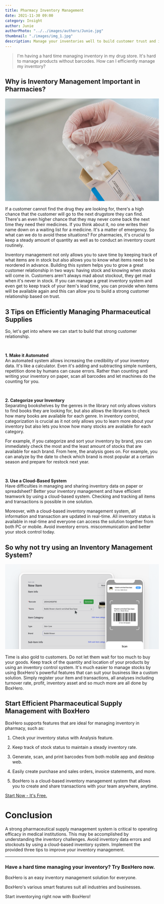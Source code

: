 ```yaml
---
title: Pharmacy Inventory Management
date: 2021-11-30 09:00
category: Insight
author: Junie
authorPhoto: "../../images/authors/Junie.jpg"
thumbnail: "./images/img_1.jpg"
description: Manage your inventories well to build customer trust and increase customer loyalty.
---
```


> I'm having a hard time managing inventory in my drug store.
> It's hard to manage products without barcodes.
> How can I efficiently manage my inventory?

## Why is Inventory Management Important in Pharmacies?

![Efficient pharmaceutical supplies management](images/img_2.jpg)

If a customer cannot find the drug they are looking for, there's a high chance that the customer will go to the next drugstore they can find. There's an even higher chance that they may never come back the next time they need their medicines. If you think about it, no one writes their name down on a waiting list for a medicine. It's a matter of emergency. So what can we do to avoid these situations? For pharmacies, it's crucial to keep a steady amount of quantity as well as to conduct an inventory count routinely. 

Inventory management not only allows you to save time by keeping track of what items are in stock but also allows you to know what items need to be reordered in advance. Building this system helps you to grow a great customer relationship in two ways: having stock and knowing when stocks will come in. Customers aren't always mad about stockout, they get mad when it's never in stock. If you can manage a great inventory system and even get to keep track of your item's lead time, you can provide when items will be available again and this can allow you to build a strong customer relationship based on trust. 

## 3 Tips on Efficiently Managing Pharmaceutical Supplies

So, let's get into where we can start to build that strong customer relationship.

<br/>

**1. Make it Automated**<br/>
An automated system allows increasing the credibility of your inventory data. It's like a calculator. Even it's adding and subtracting simple numbers, repetition done by humans can cause errors. Rather than counting and writing your inventory on paper, scan all barcodes and let machines do the counting for you. 

<br/>

**2. Categorize your Inventory**<br/>
Separating bookshelves by the genres in the library not only allows visitors to find books they are looking for, but also allows the librarians to check how many books are available for each genre. In inventory control, categorization is crucial as it not only allows you to learn more about your inventory but also lets you know how many stocks are available for each category.

For example, if you categorize and sort your inventory by brand, you can immediately check the most and the least amount of stocks that are available for each brand. From here, the analysis goes on. For example, you can analyze by the date to check which brand is most popular at a certain season and prepare for restock next year.

<br/>

**3. Use a Cloud-Based System**<br/>
Have difficulties in managing and sharing inventory data on paper or spreadsheet? Better your inventory management and have efficient teamwork by using a cloud-based system. Checking and tracking all items and transactions is possible in one solution.

Moreover, with a cloud-based inventory management system, all information and transaction are updated in real-time. All inventory status is available in real-time and everyone can access the solution together from both PC or mobile. Avoid inventory errors. miscommunication and better your stock control today. 

## So why not try using an Inventory Management System?

![Scan barcodes to manage and track your inventory](images/img_3.png)

Time is also gold to customers. Do not let them wait for too much to buy your goods. Keep track of the quantity and location of your products by using an inventory control system. It's much easier to manage stocks by using BoxHero's powerful features that can suit your business like a custom solution. Simply register your item and transactions, all analyses including turnover rate, profit, inventory asset and so much more are all done by BoxHero. 

## Start Efficient Pharmaceutical Supply Management with BoxHero

BoxHero supports features that are ideal for managing inventory in pharmacy, such as:

<gray-box>

1. Check your inventory status with Analysis feature.

2. Keep track of stock status to maintain a steady inventory rate. 

3. Generate, scan, and print barcodes from both mobile app and desktop web. 

4. Easily create purchase and sales orders, invoice statements, and more.

5. BoxHero is a cloud-based inventory management system that allows you to create and share transactions with your team anywhere, anytime.

</gray-box>

[Start Now - It's Free.](https://www.boxhero-app.com/en/)

# Conclusion

A strong pharmaceutical supply management system is critical to operating efficacy in medical institutions. This may be accomplished by understanding the inventory challenges. Avoid inventory data errors and stockouts by using a cloud-based inventory system. Implement the provided three tips to improve your inventory management.

<hr/>

### Have a hard time managing your inventory? Try BoxHero now.

BoxHero is an easy inventory management solution for everyone.

BoxHero's various smart features suit all industries and businesses.

Start inventorying right now with BoxHero!





